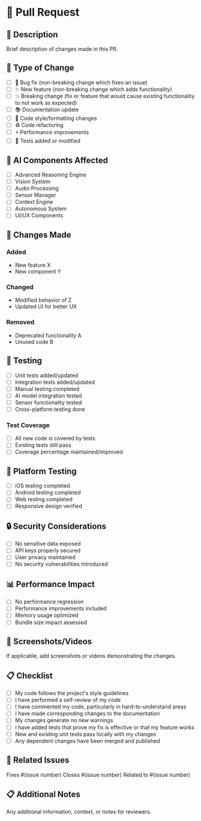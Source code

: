 # 🚀 Pull Request

## 📝 Description
Brief description of changes made in this PR.

## 🎯 Type of Change
- [ ] 🐛 Bug fix (non-breaking change which fixes an issue)
- [ ] ✨ New feature (non-breaking change which adds functionality)
- [ ] 💥 Breaking change (fix or feature that would cause existing functionality to not work as expected)
- [ ] 📚 Documentation update
- [ ] 🎨 Code style/formatting changes
- [ ] ♻️ Code refactoring
- [ ] ⚡ Performance improvements
- [ ] 🧪 Tests added or modified

## 🧠 AI Components Affected
- [ ] Advanced Reasoning Engine
- [ ] Vision System
- [ ] Audio Processing
- [ ] Sensor Manager
- [ ] Context Engine
- [ ] Autonomous System
- [ ] UI/UX Components

## 🔄 Changes Made
### Added
- New feature X
- New component Y

### Changed
- Modified behavior of Z
- Updated UI for better UX

### Removed
- Deprecated functionality A
- Unused code B

## 🧪 Testing
- [ ] Unit tests added/updated
- [ ] Integration tests added/updated
- [ ] Manual testing completed
- [ ] AI model integration tested
- [ ] Sensor functionality tested
- [ ] Cross-platform testing done

### Test Coverage
- [ ] All new code is covered by tests
- [ ] Existing tests still pass
- [ ] Coverage percentage maintained/improved

## 📱 Platform Testing
- [ ] iOS testing completed
- [ ] Android testing completed
- [ ] Web testing completed
- [ ] Responsive design verified

## 🔒 Security Considerations
- [ ] No sensitive data exposed
- [ ] API keys properly secured
- [ ] User privacy maintained
- [ ] No security vulnerabilities introduced

## 📊 Performance Impact
- [ ] No performance regression
- [ ] Performance improvements included
- [ ] Memory usage optimized
- [ ] Bundle size impact assessed

## 📸 Screenshots/Videos
If applicable, add screenshots or videos demonstrating the changes.

## 📋 Checklist
- [ ] My code follows the project's style guidelines
- [ ] I have performed a self-review of my code
- [ ] I have commented my code, particularly in hard-to-understand areas
- [ ] I have made corresponding changes to the documentation
- [ ] My changes generate no new warnings
- [ ] I have added tests that prove my fix is effective or that my feature works
- [ ] New and existing unit tests pass locally with my changes
- [ ] Any dependent changes have been merged and published

## 🔗 Related Issues
Fixes #(issue number)
Closes #(issue number)
Related to #(issue number)

## 📋 Additional Notes
Any additional information, context, or notes for reviewers.